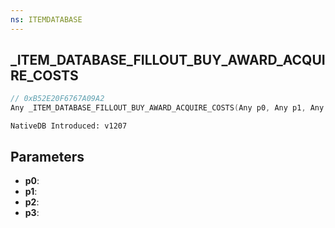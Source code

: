```yaml
---
ns: ITEMDATABASE
---
```

## _ITEM_DATABASE_FILLOUT_BUY_AWARD_ACQUIRE_COSTS

```c
// 0xB52E20F6767A09A2
Any _ITEM_DATABASE_FILLOUT_BUY_AWARD_ACQUIRE_COSTS(Any p0, Any p1, Any p2, Any p3);
```

```
NativeDB Introduced: v1207
```

## Parameters
* **p0**:
* **p1**:
* **p2**:
* **p3**:

